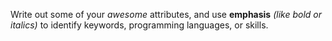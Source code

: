 Write out some of your *awesome* attributes, and use __emphasis__ _*(like bold or italics)*_ to identify keywords, programming languages, or skills. 
